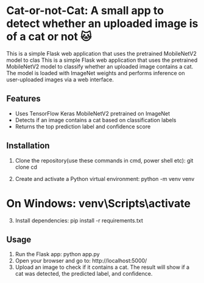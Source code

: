 # Cat-or-not-Cat: A small app to detect whether an uploaded image is of a cat or not 🐱
This is a simple Flask web application that uses the pretrained MobileNetV2 model to clas
This is a simple Flask web application that uses the pretrained MobileNetV2 model to classify whether an uploaded image contains a cat. The model is loaded with ImageNet weights and performs inference on user-uploaded images via a web interface.

## Features

- Uses TensorFlow Keras MobileNetV2 pretrained on ImageNet
- Detects if an image contains a cat based on classification labels
- Returns the top prediction label and confidence score

## Installation

1. Clone the repository(use these commands in cmd, power shell etc):
   git clone <repository-url>
   cd <repository-folder>

2. Create and activate a Python virtual environment:
  python -m venv venv
  # On Windows: venv\Scripts\activate

3. Install dependencies:
  pip install -r requirements.txt

## Usage

1. Run the Flask app: python app.py
2. Open your browser and go to: http://localhost:5000/
3. Upload an image to check if it contains a cat. The result will show if a cat was detected, the predicted label, and confidence.









